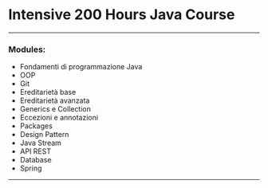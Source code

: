 # Intensive 200 Hours Java Course
<hr >
<h3>Modules:</h3>

<ul>
<li>Fondamenti di programmazione Java</li>
<li>OOP</li>
<li>Git</li>
<li>Ereditarietà base</li>
<li>Ereditarietà avanzata</li>
<li>Generics e Collection</li>
<li>Eccezioni e annotazioni</li>
<li>Packages</li>
<li>Design Pattern</li>
<li>Java Stream</li>
<li>API REST</li>
<li>Database</li>
<li>Spring</li>
</ul>
<hr >
